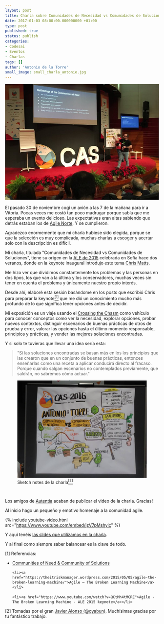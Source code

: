 ```yaml
---
layout: post
title: Charla sobre Comunidades de Necesidad vs Comunidades de Soluciones en la CAS2016
date: 2017-01-03 08:00:00.000000000 +01:00
type: post
published: true
status: publish
categories:
- Codesai
- Eventos
- Charlas
tags: []
author: 'Antonio de la Torre'
small_image: small_charla_antonio.jpg
---
```


<img src="/assets/charla_antonio.jpg" alt="charla antonio">

El pasado 30 de noviembre cogí un avión a las 7 de la mañana para ir a Vitoria. Pocas veces me costó tan poco madrugar porque sabía que me esperaba un evento delicioso. Las expectativas eran altas sabiendo que detrás estaban los de [Agile Norte](https://www.meetup.com/AgileNorte/). Y se cumplieron.

Agradezco enormemente que mi charla hubiese sido elegida, porque se que la selección es muy complicada, muchas charlas a escoger y acertar solo con la descripción es difícil.

Mi charla, titulada "Comunidades de Necesidad vs Comunidades de Soluciones", tiene su origen en la [ALE de 2015](http://ale2015.eu/) celebrada en Sofía hace dos veranos, donde en la keynote inaugural introdujo este tema [Chris Matts](https://twitter.com/PapaChrisMatts).

Me hizo ver que dividimos constantemente los problemas y las personas en dos tipos, los que van a la última y los conservadores, muchas veces sin tener en cuenta el problema y únicamente nuestro propio interés.

Desde ahí, elaboré esta sesión basándome en los posts que escribió Chris para preparar la keynote<a href="#nota1"><sup>[1]</sup></a> que me dió un conocimiento mucho más profundo de lo que significa tener opciones antes de decidir.

Mi exposición es un viaje usando el [Crossing the Chasm](https://en.wikipedia.org/wiki/Crossing_the_Chasm) como vehículo para conocer conceptos como ver la necesidad, explorar opciones, probar nuevos contextos, distinguir escenarios de buenas prácticas de otros de prueba y error, valorar las opciones hasta el último momento responsable, principios y prácticas, y vender las mejores soluciones encontradas.

Y si solo te tuvieras que llevar una idea sería esta:

<blockquote>
"Si las soluciones encontradas se basan más en los los principios que las crearon que en un conjunto de buenas prácticas, entonces enseñarlas como una receta a aplicar conducirá directo al fracaso. Porque cuando salgan escenarios no contemplados previamente, que saldrán, no sabremos cómo actuar."
</blockquote>

<figure>
    <img src="/assets/charla_antonio_esquema.jpg" alt="charla antonio">
    <figcaption>Sketch notes de la charla<a href="#nota2"><sup>[2]</sup></a></figcaption>
</figure>
<br>

Los amigos de [Autentia](https://www.autentia.com/) acaban de publicar el video de la charla. Gracias!

Al inicio hago un pequeño y emotivo homenaje a la comunidad agile.

{% include youtube-video.html src="https://www.youtube.com/embed/jzV7pMshyic" %}

Y aquí tenéis [las slides que utilizamos en la charla](http://www.slideshare.net/adelatorrefoss/cas2016-community-of-need-community-of-solutions-december-1st-2016).

Y al final como siempre saber balancear es la clave de todo.


<div class="foot-note">
   <a name="nota1"></a> [1] Referencias:
   <ul>
    <li><a href="https://theitriskmanager.wordpress.com/2015/04/19/communities-of-need-community-of-solutions/">Communities of Need &amp; Community of Solutions</a></li>

    <li><a href="https://theitriskmanager.wordpress.com/2015/05/05/agile-the-broken-learning-machine/">Agile – The Broken Learning Machine</a></li>

    <li><a href="https://www.youtube.com/watch?v=QCtMh4tMCRE">Agile - The Broken Learning Machine - ALE 2015 keynote</a></li>
   </ul>
</div>

<div class="foot-note">
   <a name="nota2"></a> [2] Tomadas por el gran <a href="https://twitter.com/oyabun?lang=en">Javier Alonso (@oyabun)</a>. Muchísimas gracias por tu fantástico trabajo.
</div>
 